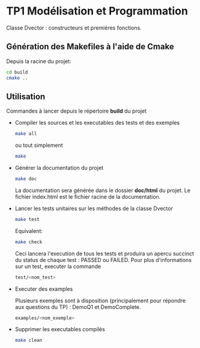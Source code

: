 # TP1 Modélisation et Programmation

Classe Dvector : constructeurs et premières fonctions.

## Génération des Makefiles à l'aide de Cmake

Depuis la racine du projet:

```bash
cd build
cmake ..
```

## Utilisation

Commandes à lancer depuis le répertoire **build** du projet

- Compiler les sources et les executables des tests et des exemples

  ```bash
  make all
  ```

  ou tout simplement

  ```bash
  make
  ```

- Générer la documentation du projet

  ```bash
  make doc
  ```

  La documentation sera générée dans le dossier **doc/html** du projet. Le fichier index.html est le fichier racine de la documentation.

- Lancer les tests unitaires sur les méthodes de la classe Dvector

  ```bash
  make test
  ```

  Equivalent:  

  ```bash
  make check
  ```

  Ceci lancera l'execution de tous les tests et produira un apercu succinct du status de chaque test : PASSED ou FAILED.
  Pour plus d'informations sur un test, executer la commande

  ```bash
  test/<nom_test>
  ```

- Executer des examples

  Plusieurs exemples sont à disposition (principalement pour répondre aux questions du TP) : DemoQ1 et DemoComplete.

  ```bash
  examples/<nom_exemple>
  ```

- Supprimer les executables compilés

  ```bash
  make clean
  ```
